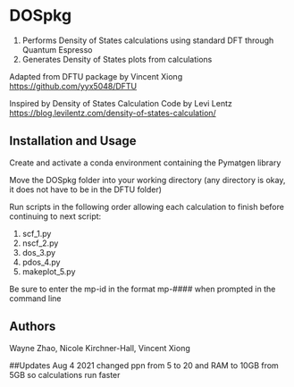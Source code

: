 
# DOSpkg

1. Performs Density of States calculations using standard DFT through Quantum Espresso
2. Generates Density of States plots from calculations

Adapted from DFTU package by Vincent Xiong
https://github.com/yyx5048/DFTU

Inspired by Density of States Calculation Code by Levi Lentz
https://blog.levilentz.com/density-of-states-calculation/


## Installation and Usage
Create and activate a conda environment containing the Pymatgen library

Move the DOSpkg folder into your working directory (any directory is okay, it does not have to be in the DFTU folder)

Run scripts in the following order allowing each calculation to finish before continuing to next script:

1. scf_1.py
2. nscf_2.py
3. dos_3.py
4. pdos_4.py
5. makeplot_5.py

Be sure to enter the mp-id in the format mp-#### when prompted in the command line

## Authors
Wayne Zhao, Nicole Kirchner-Hall, Vincent Xiong

##Updates
Aug 4 2021 changed ppn from 5 to 20 and RAM to 10GB from 5GB so calculations run faster

